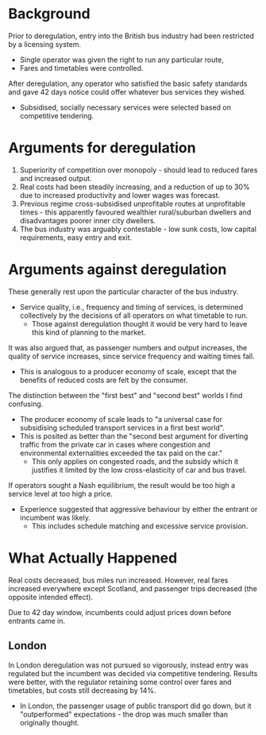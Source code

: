 # Background
Prior to deregulation, entry into the British bus industry had been restricted by a licensing system.
- Single operator was given the right to run any particular route,
- Fares and timetables were controlled.

After deregulation, any operator who satisfied the basic safety standards and gave 42 days notice could offer whatever bus services they wished.
- Subsidised, socially necessary services were selected based on competitive tendering.
# Arguments for deregulation
1. Superiority of competition over monopoly - should lead to reduced fares and increased output.
2. Real costs had been steadily increasing, and a reduction of up to 30% due to increased productivity and lower wages was forecast.
3. Previous regime cross-subsidised unprofitable routes at unprofitable times - this apparently favoured wealthier rural/suburban dwellers and disadvantages poorer inner city dwellers.
4. The bus industry was arguably contestable - low sunk costs, low capital requirements, easy entry and exit.
# Arguments against deregulation
These generally rest upon the particular character of the bus industry.
- Service quality, i.e., frequency and timing of services, is determined collectively by the decisions of all operators on what timetable to run.
	- Those against deregulation thought it would be very hard to leave this kind of planning to the market.

It was also argued that, as passenger numbers and output increases, the quality of service increases, since service frequency and waiting times fall.
- This is analogous to a producer economy of scale, except that the benefits of reduced costs are felt by the consumer.

The distinction between the "first best" and "second best" worlds I find confusing.
- The producer economy of scale leads to "a universal case for subsidising scheduled transport services in a first best world".
- This is posited as better than the "second best argument for diverting traffic from the private car in cases where congestion and environmental externalities exceeded the tax paid on the car."
	- This only applies on congested roads, and the subsidy which it justifies it limited by the low cross-elasticity of car and bus travel.

If operators sought a Nash equilibrium, the result would be too high a service level at too high a price.
- Experience suggested that aggressive behaviour by either the entrant or incumbent was likely.
	- This includes schedule matching and excessive service provision.
# What Actually Happened
Real costs decreased, bus miles run increased.
However, real fares increased everywhere except Scotland, and passenger trips decreased (the opposite intended effect).

Due to 42 day window, incumbents could adjust prices down before entrants came in.
## London
In London deregulation was not pursued so vigorously, instead entry was regulated but the incumbent was decided via competitive tendering. Results were better, with the regulator retaining some control over fares and timetables, but costs still decreasing by 14%.
- In London, the passenger usage of public transport did go down, but it "outperformed" expectations - the drop was much smaller than originally thought.